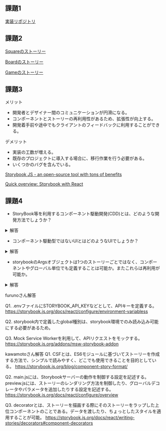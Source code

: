 ## 課題1
[実装リポジトリ](https://github.com/Hikaru-Giannis/my-app)

## 課題2
[Squareのストーリー](https://github.com/Hikaru-Giannis/my-app/blob/master/src/square.stories.js)

[Boardのストーリー](https://github.com/Hikaru-Giannis/my-app/blob/master/src/board.stories.js)

[Gameのストーリー](https://github.com/Hikaru-Giannis/my-app/blob/master/src/game.stories.js)

## 課題3
メリット
- 開発者とデザイナー間のコミュニケーションが円滑になる。
- コンポーネントとストーリーの再利用性があるため、拡張性が向上する。
- 開発着手前や途中でもクライアントのフィードバックに利用することができる。

デメリット
- 実装の工数が増える。
- 既存のプロジェクトに導入する場合に、移行作業を行う必要がある。
- いくつかのバグを含んでいる。

[Storybook JS - an open-source tool with tons of benefits](https://tsh.io/blog/storybook-js/)

[Quick overview: Storybook with React](https://medium.com/edonec/quick-overview-storybook-with-react-439e1ccce5a7)

## 課題4
- StoryBook等を利用するコンポーネント駆動開発(CDD)とは、どのような開発方法でしょうか？
<details>
<summary>解答</summary>
小さなコンポーネントのレベルから作り始め、最終的にページを完成させる「ボトムアップ」からUIを構築する開発手法である。
</details>

- コンポーネント駆動型ではないUIとはどのようなUIでしょうか？
<details>
<summary>解答</summary>
ページベース Webサイトをページの集合として扱う開発および設計プロセス。

https://www.10bestdesign.com/blog/page-based-and-component-based-web-application-development-designs-/

ページ用に設計されたツール: Wordpressなどのドキュメントの表示に重点を置いたツール。
https://www.componentdriven.org/#benefits
</details>

- storybookのArgsオブジェクトは1つのストーリーごとではなく、コンポーネントやグローバル単位でも定義することは可能か。またこれらは再利用が可能か。
<details>
<summary>解答</summary>
どちらも可能である。再利用しようとしているが、エラーが出力され苦戦中...
https://storybook.js.org/docs/react/writing-stories/args#args-composition
</details>

furunoさん解答

Q1.
.envファイルにSTORYBOOK_API_KEYなどとして、APIキーを定義する。
https://storybook.js.org/docs/react/configure/environment-variabless

Q2.
storybook内で定義したglobal種別は、storybook環境でのみ読み込み可能にする必要があるため。

Q3.
Mock Service Workerを利用して、APIリクエストをモックする。
https://storybook.js.org/addons/msw-storybook-addon

kawamotoさん解答
Q1.
CSFとは、ES6モジュールに基づいてストーリーを作成する方法で、シンプルで読みやすく、どこでも使用できることを目的としている。
https://storybook.js.org/blog/component-story-format/

Q2.
main.jsには、Storybookサーバーの動作を制御する設定を記述する。
preview.jsには、ストーリーのレンダリング方法を制御したり、グローバルデコレータやパラメータを追加したりする設定を記述する。
https://storybook.js.org/docs/react/configure/overview

Q3.
decoratorとは、ストーリーを描画する際にそのストーリーをラップした上位コンポーネントのことである。データを渡したり、ちょっとしたスタイルを適用することが可能。
https://storybook.js.org/docs/react/writing-stories/decorators#component-decorators